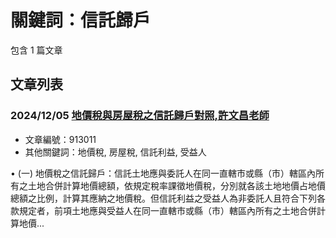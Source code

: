 # 關鍵詞：信託歸戶

包含 1 篇文章

## 文章列表

### 2024/12/05 [地價稅與房屋稅之信託歸戶對照,許文昌老師](../../articles/913011_%E5%9C%B0%E5%83%B9%E7%A8%85%E8%88%87%E6%88%BF%E5%B1%8B%E7%A8%85%E4%B9%8B%E4%BF%A1%E8%A8%97%E6%AD%B8%E6%88%B6%E5%B0%8D%E7%85%A7%2C%E8%A8%B1%E6%96%87%E6%98%8C%E8%80%81%E5%B8%AB.md)
- 文章編號：913011
- 其他關鍵詞：地價稅, 房屋稅, 信託利益, 受益人

• (一) 地價稅之信託歸戶：信託土地應與委託人在同一直轄市或縣（市）轄區內所有之土地合併計算地價總額，依規定稅率課徵地價稅，分別就各該土地地價占地價總額之比例，計算其應納之地價稅。但信託利益之受益人為非委託人且符合下列各款規定者，前項土地應與受益人在同一直轄市或縣（市）轄區內所有之土地合併計算地價...
